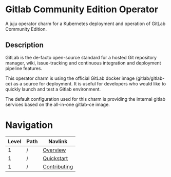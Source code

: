 # Gitlab Community Edition Operator

A juju operator charm for a Kubernetes deployment and operation of GitLab Community Edition.

## Description

GitLab is the de-facto open-source standard for a hosted Git repository manager, wiki, issue-tracking and continuous integration and deployment pipeline features.

This operator charm is using the official GitLab docker image (gitlab/gitlab-ce)
as a source for deployment. It is useful for developers who would like to quickly launch and test a Gitlab environment.

The default configuration used for this charm is providing the internal gitlab services based on the all-in-one gitlab-ce image.

# Navigation

| Level | Path | Navlink |
| -- | -- | -- |
| 1 | / | [Overview](/t/gitlab-ce-operator-docs-index/4662) |
| 1 | / | [Quickstart](/t/gitlab-ce-operator-docs-contributing/4663) |
| 1 | / | [Contributing](/t/gitlab-ce-operator-docs-contributing/4663) |